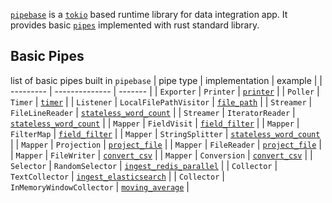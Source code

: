 [`pipebase`] is a [`tokio`] based runtime library for data integration app. It provides basic [`pipes`] implemented with rust standard library.

## Basic Pipes
list of basic pipes built in `pipebase`
| pipe type | implementation | example |
| --------- | -------------- | ------- |
| `Exporter` | `Printer` | [`printer`] |
| `Poller` | `Timer` | [`timer`] |
| `Listener` | `LocalFilePathVisitor` | [`file_path`] |
| `Streamer` | `FileLineReader` | [`stateless_word_count`] |
| `Streamer` | `IteratorReader` | [`stateless_word_count`] |
| `Mapper` | `FieldVisit` | [`field_filter`] |
| `Mapper` | `FilterMap` | [`field_filter`] |
| `Mapper` | `StringSplitter` | [`stateless_word_count`] |
| `Mapper` | `Projection` | [`project_file`] |
| `Mapper` | `FileReader` | [`project_file`] |
| `Mapper` | `FileWriter` | [`convert_csv`] |
| `Mapper` | `Conversion` | [`convert_csv`] |
| `Selector` | `RandomSelector` | [`ingest_redis_parallel`] |
| `Collector` | `TextCollector` | [`ingest_elasticsearch`] |
| `Collector` | `InMemoryWindowCollector` | [`moving_average`] |

[`pipebase`]: https://github.com/pipebase/pipebase/tree/main/pipebase
[`tokio`]: https://github.com/tokio-rs/tokio
[`pipes`]: https://github.com/pipebase/pipebase/tree/main/pipegen#pipes
[`pipe type`]: https://github.com/pipebase/pipebase/tree/main/pipegen#pipe-type
[`printer`]: https://github.com/pipebase/pipebase/tree/main/examples/printer
[`timer`]: https://github.com/pipebase/pipebase/tree/main/examples/timer
[`field_filter`]: https://github.com/pipebase/pipebase/tree/main/examples/field_filter
[`file_path`]: https://github.com/pipebase/pipebase/tree/main/examples/file_path
[`stateless_word_count`]: https://github.com/pipebase/pipebase/tree/main/examples/stateless_word_count
[`project_file`]: https://github.com/pipebase/pipebase/tree/main/examples/project_file
[`convert_csv`]: https://github.com/pipebase/pipebase/tree/main/examples/convert_csv
[`ingest_redis_parallel`]: https://github.com/pipebase/pipebase/tree/main/examples/ingest_redis_parallel
[`ingest_elasticsearch`]: https://github.com/pipebase/pipebase/tree/main/examples/ingest_elasticsearch
[`moving_average`]: https://github.com/pipebase/pipebase/tree/main/examples/moving_average